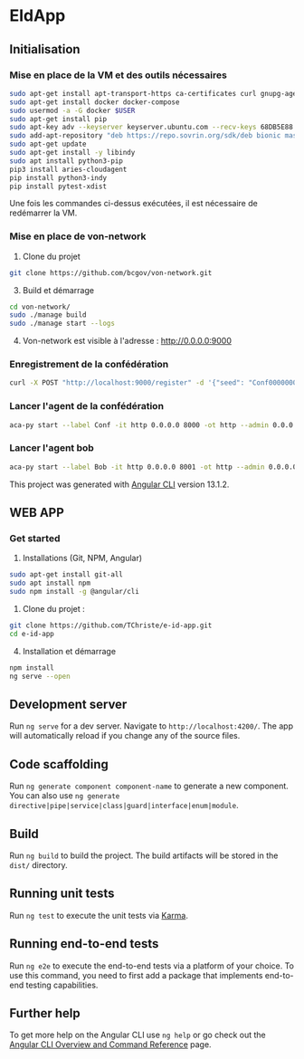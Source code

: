 # EIdApp
## Initialisation

### Mise en place de la VM et des outils nécessaires
```bash
sudo apt-get install apt-transport-https ca-certificates curl gnupg-agent software-properties-common
sudo apt-get install docker docker-compose
sudo usermod -a -G docker $USER
sudo apt-get install pip
sudo apt-key adv --keyserver keyserver.ubuntu.com --recv-keys 68DB5E88
sudo add-apt-repository "deb https://repo.sovrin.org/sdk/deb bionic master"
sudo apt-get update
sudo apt-get install -y libindy
sudo apt install python3-pip
pip3 install aries-cloudagent
pip install python3-indy
pip install pytest-xdist
```
Une fois les commandes ci-dessus exécutées, il est nécessaire de redémarrer la VM.

### Mise en place de von-network
1. Clone du projet
```bash
git clone https://github.com/bcgov/von-network.git
```
3. Build et démarrage
```bash
cd von-network/
sudo ./manage build
sudo ./manage start --logs
```
4. Von-network est visible à l'adresse : http://0.0.0.0:9000

### Enregistrement de la confédération
```bash
curl -X POST "http://localhost:9000/register" -d '{"seed": "Conf0000000000000000000000000001", "role": "TRUST_ANCHOR", "alias": "Confederation"}'
```

### Lancer l'agent de la confédération
```bash
aca-py start --label Conf -it http 0.0.0.0 8000 -ot http --admin 0.0.0.0 11000 --admin-insecure-mode --genesis-url http://localhost:9000/genesis --seed Conf0000000000000000000000000001 --endpoint http://localhost:8000/ --debug-connections --auto-provision --wallet-type indy --wallet-name Conf1 --wallet-key secret
```

### Lancer l'agent bob
```bash
aca-py start --label Bob -it http 0.0.0.0 8001 -ot http --admin 0.0.0.0 11001 --admin-insecure-mode --endpoint http://localhost:8001/ --genesis-url http://localhost:9000/genesis --debug-connections --auto-provision --wallet-local-did --wallet-type indy --wallet-name Bob1 --wallet-key secret
```

This project was generated with [Angular CLI](https://github.com/angular/angular-cli) version 13.1.2.


## WEB APP
### Get started
1. Installations (Git, NPM, Angular)
```bash
sudo apt-get install git-all
sudo apt install npm
sudo npm install -g @angular/cli
```
1. Clone du projet :
```bash
git clone https://github.com/TChriste/e-id-app.git
cd e-id-app
```

4. Installation et démarrage
```bash
npm install
ng serve --open
```



## Development server

Run `ng serve` for a dev server. Navigate to `http://localhost:4200/`. The app will automatically reload if you change any of the source files.

## Code scaffolding

Run `ng generate component component-name` to generate a new component. You can also use `ng generate directive|pipe|service|class|guard|interface|enum|module`.

## Build

Run `ng build` to build the project. The build artifacts will be stored in the `dist/` directory.

## Running unit tests

Run `ng test` to execute the unit tests via [Karma](https://karma-runner.github.io).

## Running end-to-end tests

Run `ng e2e` to execute the end-to-end tests via a platform of your choice. To use this command, you need to first add a package that implements end-to-end testing capabilities.

## Further help

To get more help on the Angular CLI use `ng help` or go check out the [Angular CLI Overview and Command Reference](https://angular.io/cli) page.

